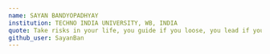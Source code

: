 ```yaml
---
name: SAYAN BANDYOPADHYAY
institution: TECHNO INDIA UNIVERSITY, WB, INDIA
quote: Take risks in your life, you guide if you loose, you lead if you win!
github_user: SayanBan
---
```

